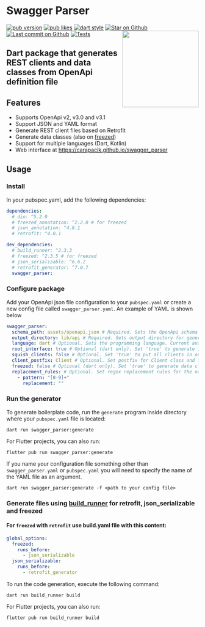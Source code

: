 # Swagger Parser
[![pub version](https://img.shields.io/pub/v/swagger_parser?logo=dart)](https://pub.dev/packages/swagger_parser)
[![pub likes](https://img.shields.io/pub/likes/swagger_parser?logo=dart)](https://pub.dev/packages/swagger_parser)
[![dart style](https://img.shields.io/badge/style-carapacik__lints%20-brightgreen?logo=dart)](https://pub.dev/packages/carapacik_lints)
[![Star on Github](https://img.shields.io/github/stars/Carapacik/swagger_parser?logo=github)](https://github.com/Carapacik/swagger_parser)
[![Last commit on Github](https://img.shields.io/github/last-commit/Carapacik/swagger_parser?logo=github)](https://github.com/Carapacik/swagger_parser)
[![Tests](https://github.com/Carapacik/swagger_parser/actions/workflows/tests.yml/badge.svg?branch=main)](https://github.com/Carapacik/swagger_parser/actions/workflows/tests.yml)
<a href="https://omega-r.com/"><img src="https://raw.githubusercontent.com/Carapacik/swagger_parser/main/.github/readme/omega_logo.png" width="200" align="right"/></a>

## Dart package that generates REST clients and data classes from OpenApi definition file

## Features

- Supports OpenApi v2, v3.0 and v3.1
- Support JSON and YAML format
- Generate REST client files based on Retrofit
- Generate data classes (also on [freezed](https://pub.dev/packages/freezed))
- Support for multiple languages (Dart, Kotlin)
- Web interface at https://carapacik.github.io/swagger_parser

## Usage

### Install

In your pubspec.yaml, add the following dependencies:

```yaml
dependencies:
  # dio: ^5.2.0
  # freezed_annotation: ^2.2.0 # for freezed
  # json_annotation: ^4.8.1
  # retrofit: ^4.0.1

dev_dependencies:
  # build_runner: ^2.3.3
  # freezed: ^2.3.5 # for freezed
  # json_serializable: ^6.6.2
  # retrofit_generator: ^7.0.7
  swagger_parser:
```

### Configure package

Add your OpenApi json file configuration to your `pubspec.yaml` or create a new config file called `swagger_parser.yaml`.
An example of YAML is shown below

```yaml
swagger_parser:
  schema_path: assets/openapi.json # Required. Sets the OpenApi schema path directory for api definition
  output_directory: lib/api # Required. Sets output directory for generated files (Clients and Dtos)
  language: dart # Optional. Sets the programming language. Current available languages are: dart, kotlin. Default: dart
  root_interface: true # Optional (dart only). Set 'true' to generate interface with all clients instances. Default: true
  squish_clients: false # Optional. Set 'true' to put all clients in one folder. Default: false
  client_postfix: Client # Optional. Set postfix for Client class and file. Default: Client
  freezed: false # Optional (dart only). Set 'true' to generate data classes using freezed package. Default: false
  replacement_rules: # Optional. Set regex replacement rules for the names of the generated classes/enums. All rules are applied in order.
    - pattern: "[0-9]+"
      replacement: ""
```


### Run the generator
To generate boilerplate code, run the `generate` program inside directory where your `pubspec.yaml` file is located:
```shell
dart run swagger_parser:generate
```
For Flutter projects, you can also run:
```shell
flutter pub run swagger_parser:generate
```

If you name your configuration file something other than `swagger_parser.yaml` or `pubspec.yaml` 
you will need to specify the name of the YAML file as an argument.

```shell
dart run swagger_parser:generate -f <path to your config file>
```

### Generate files using [build_runner](https://pub.dev/packages/build_runner) for retrofit, json_serializable and freezed
#### For `freezed` with `retrofit` use build.yaml file with this content:
```yaml
global_options:
  freezed:
    runs_before:
      - json_serializable
  json_serializable:
    runs_before:
      - retrofit_generator
```
To run the code generation, execute the following command:
```shell
dart run build_runner build
```
For Flutter projects, you can also run:
```shell
flutter pub run build_runner build
```
